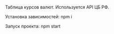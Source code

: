 Таблица курсов валют. Используется API ЦБ РФ.

Установка зависимостей: npm i

Запуск проекта: npm start
